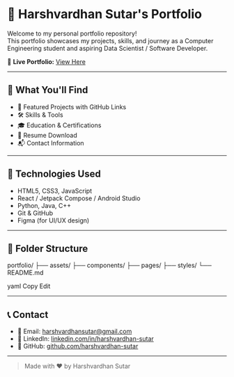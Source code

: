 # 💼 Harshvardhan Sutar's Portfolio

Welcome to my personal portfolio repository!  
This portfolio showcases my projects, skills, and journey as a Computer Engineering student and aspiring Data Scientist / Software Developer.

🔗 **Live Portfolio:** [View Here]([https://your-portfolio-link.com](https://harshvardhansutar.netlify.app/))

---

## 📌 What You'll Find

- 🚀 Featured Projects with GitHub Links  
- 🛠️ Skills & Tools  
- 🎓 Education & Certifications  
- 📝 Resume Download  
- 📬 Contact Information  

---

## 🧠 Technologies Used

- HTML5, CSS3, JavaScript  
- React / Jetpack Compose / Android Studio  
- Python, Java, C++  
- Git & GitHub  
- Figma (for UI/UX design)

---

## 📂 Folder Structure

portfolio/
├── assets/
├── components/
├── pages/
├── styles/
└── README.md

yaml
Copy
Edit

---

## 📞 Contact

- 📧 Email: harshvardhansutar@gmail.com  
- 💼 LinkedIn: [linkedin.com/in/harshvardhan-sutar](https://www.linkedin.com/in/harshvardhan-sutar)  
- 🧠 GitHub: [github.com/harshvardhan-sutar](https://github.com/harshvardhan-sutar)

---

> Made with ❤️ by Harshvardhan Sutar 
